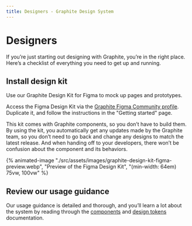 ```yaml
---
title: Designers - Graphite Design System
---
```


# Designers

<p class="intro">If you’re just starting out designing with Graphite, you’re in the right place. Here’s a checklist of everything you need to get up and running.</p>

## Install design kit

Use our Graphite Design Kit for Figma to mock up pages and prototypes.

Access the Figma Design Kit via the [Graphite Figma Community profile](https://www.figma.com/@graphiteds). Duplicate it, and follow the instructions in the "Getting started" page.

This kit comes with Graphite components, so you don’t have to build them. By using the kit, you automatically get any updates made by the Graphite team, so you don’t need to go back and change any designs to match the latest release. And when handing off to your developers, there won’t be confusion about the component and its behaviors.

{% animated-image "./src/assets/images/graphite-design-kit-figma-preview.webp", "Preview of the Figma Design Kit", "(min-width: 64em) 75vw, 100vw" %}

## Review our usage guidance

Our usage guidance is detailed and thorough, and you’ll learn a lot about the system by reading through the [components](/components/overview) and [design tokens](/tokens/overview) documentation.

